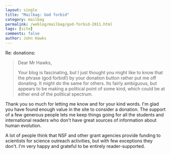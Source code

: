 ```yaml
---
layout: single 
title: "Mailbag: God forbid" 
category: mailbag
permalink: /weblog/mailbag/god-forbid-2011.html
tags: [site] 
comments: false 
author: John Hawks 
---
```


Re: donations: 

<blockquote>Dear Mr Hawks,
 
Your blog is fascinating, but I just thought you might like to know that the phrase (god forbid!) by your donation button rather put me off donating. It might do the same for others. Its fairly ambiguous, but appears to be making a political point of some kind, which could be at either end of the political spectrum.</blockquote>

Thank you so much for letting me know and for your kind words. I'm glad you have found enough value in the site to consider a donation. The support of a few generous people lets me keep things going for all the students and international readers who don't have great sources of information about human evolution. 

A lot of people think that NSF and other grant agencies provide funding to scientists for science outreach activities, but with few exceptions they don't. I'm very happy and grateful to be entirely reader-supported. 

